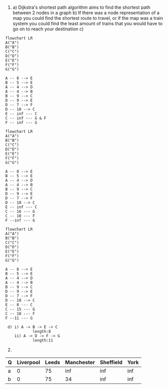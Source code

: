 1. a) Dijkstra's shortest path algorithm aims to find the shortest path between 2 nodes in a graph
   b) If there was a node representation of a map you could find the shortest route to travel, or if the map was a train system you could find the least amount of trains that you would have to go on to reach your destination
   c)
```mermaid 
flowchart LR
A("A")
B("B")
C("C")
D("D")
E("E")
F("F")
G("G")

A -- 8 --> E
B -- 5 --> E
A -- 4 --> D
A -- 4 --> B
B -- 9 --> C
D -- 9 --> E
D -- 7 --> F
D -- 10 --> C
E -- inf --- C
C -- inf --- G & F
F -- inf --- G
```
```mermaid 
flowchart LR
A("A")
B("B")
C("C")
D("D")
E("E")
F("F")
G("G")

A -- 8 --> E
B -- 5 --> E
A -- 4 --> D
A -- 4 --> B
B -- 9 --> C
D -- 9 --> E
D -- 7 --> F
D -- 10 --> C
E -- inf --- C
C -- 16 --- G
C -- 10 --- F
F --inf --- G
```
```mermaid 
flowchart LR
A("A")
B("B")
C("C")
D("D")
E("E")
F("F")
G("G")

A -- 8 --> E
B -- 5 --> E
A -- 4 --> D
A -- 4 --> B
B -- 9 --> C
D -- 9 --> E
D -- 7 --> F
D -- 10 --> C
E -- 8 --- C
C -- 15 --- G
C -- 10 --- F
F --11 --- G
```

	 d) i) A -> B -> E -> C 
	            length:8
		ii) A -> D -> F -> G
			    length:11

2. 

| Q   | Liverpool | Leeds | Manchester | Sheffield | York |
| --- | --------- | ----- | ---------- | --------- | ---- |
|   a | 0         | 75    | inf        | inf       | inf  |
|    b| 0         | 75    | 34         | inf       | inf  |
